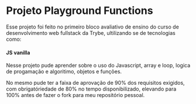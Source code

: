 # Projeto Playground Functions

Esse projeto foi feito no primeiro bloco avaliativo de ensino do curso de desenvolvimento web fullstack da Trybe, ultilizando se de tecnologias como:

#### JS vanilla

Nesse projeto pude aprender sobre o uso do Javascript, array e loop, logica de progamação e algoritimo, objetos e funções.

No mesmo pude ter a faixa de aprovação de 90% dos requisitos exigidos, com obrigatóriedade de 80% no tempo disponibilizado, elevando para 100% antes de fazer o fork para meu repositório pessoal.
